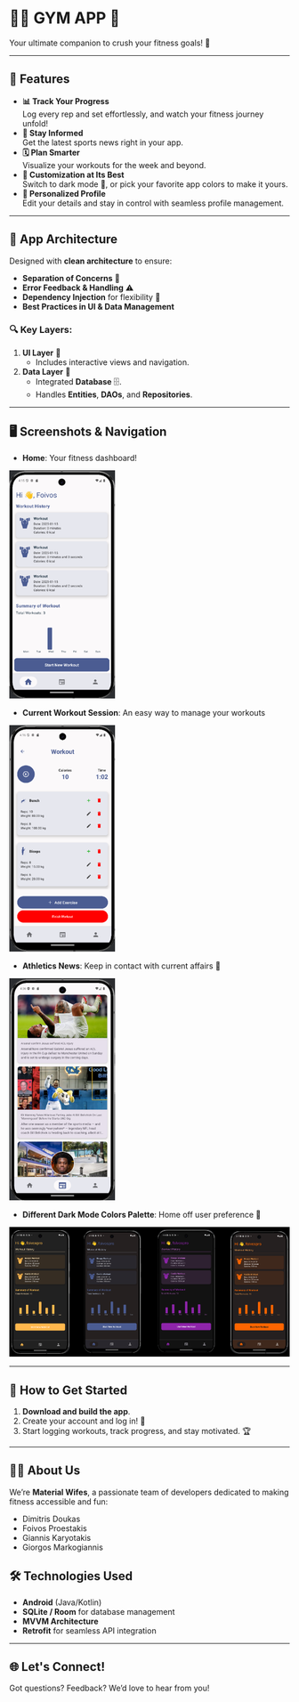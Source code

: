 # 🏋️‍♀️ GYM APP 📱  
Your ultimate companion to crush your fitness goals! 💪

---

## 🌟 Features  
- **📊 Track Your Progress**  
  Log every rep and set effortlessly, and watch your fitness journey unfold!  
- **📰 Stay Informed**  
  Get the latest sports news right in your app.  
- **🗓️ Plan Smarter**  
  Visualize your workouts for the week and beyond.  
- **🎨 Customization at Its Best**  
  Switch to dark mode 🌙, or pick your favorite app colors to make it yours.  
- **👤 Personalized Profile**  
  Edit your details and stay in control with seamless profile management.  

---

## 📱 App Architecture  
Designed with **clean architecture** to ensure:  
- **Separation of Concerns** 🧹  
- **Error Feedback & Handling** ⚠️  
- **Dependency Injection** for flexibility 💉  
- **Best Practices in UI & Data Management**  

### 🔍 Key Layers:  
1. **UI Layer** 🎨  
   - Includes interactive views and navigation.  
2. **Data Layer** 📂  
   - Integrated **Database** 🗄️.  
   - Handles **Entities**, **DAOs**, and **Repositories**.  

---

## 🖥️ Screenshots & Navigation  
- **Home**: Your fitness dashboard!

<img src="./screenshots/home.png" width="190px">

 - **Current Workout Session**: An easy way to manage your workouts

 <img src="./screenshots/workoutSession.png" width="190px">

 - **Athletics News**: Keep in contact with current affairs 📰

  <img src="./screenshots/news.png" width="190px">

 - **Different Dark Mode Colors Palette**: Home off user preference 🎨

<img src="./screenshots/homePalette.png">

---

## 🚀 How to Get Started  
1. **Download and build the app**.
2. Create your account and log in! 🔐  
3. Start logging workouts, track progress, and stay motivated. 🏆  

---

## 👨‍💻 About Us  
We’re **Material Wifes**, a passionate team of developers dedicated to making fitness accessible and fun:  
- Dimitris Doukas  
- Foivos Proestakis  
- Giannis Karyotakis  
- Giorgos Markogiannis  


## 🛠️ Technologies Used  
- **Android** (Java/Kotlin)  
- **SQLite / Room** for database management  
- **MVVM Architecture**  
- **Retrofit** for seamless API integration  

---

## 🌐 Let's Connect!  
Got questions? Feedback? We’d love to hear from you!   

